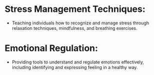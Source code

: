 # Stress Management Techniques:
 - Teaching individuals how to recognize and manage stress through relaxation techniques, mindfulness, and breathing exercises.
# Emotional Regulation:
 - Providing tools to understand and regulate emotions effectively, including identifying and expressing feeling in a healthy way.
